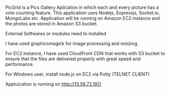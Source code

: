 PicGrid is a Pics Gallery Aplication in which each and every picture has a vote counting feature. This application uses Nodejs, Expressjs, Socket.io, MongoLabs etc. Application will be running on Amazon EC2 instance and the photos are stored in Amazon S3 bucket.


External Softwares or modules need to installed

I have used graphicsmagick for image processing and resizing.  

For EC2 instance, I have used CloudFront CDN that works with S3 bucket to ensure that the files are delivered properly with great speed and performance. 

For Windows user, install node.js on EC2 via Putty (TELNET CLIENT)


Appluication is running on http://13.58.72.197/
